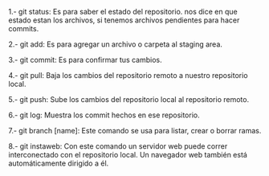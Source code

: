 1.- git status: Es para saber el estado del repositorio. nos dice en que estado estan los archivos, si tenemos archivos pendientes para hacer commits.

2.- git add: Es para agregar un archivo o carpeta al staging area.

3.- git commit: Es para confirmar tus cambios.

4.- git pull: Baja los cambios del repositorio remoto a nuestro repositorio local.

5.- git push: Sube los cambios del repositorio local al repositorio remoto.

6.- git log: Muestra los commit hechos en ese repositorio.

7.- git branch [name]: Este comando se usa para listar, crear o borrar ramas.

8.- git instaweb: Con este comando un servidor web puede correr interconectado con el repositorio local. Un navegador web también está automáticamente dirigido a él.